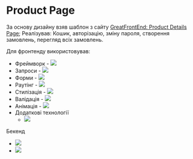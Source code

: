 <h1>Product Page</h1>
За основу дизайну взяв шаблон з сайту <a href='https://www.greatfrontend.com/projects/challenges/product-details-page'>GreatFrontEnd: Product Details Page</a>;
Реалізував: Кошик, авторізацію, зміну пароля, створення замовлень, перегляд всіх замовлень.

Для фронтенду використовував: 
<ul>
  <li>Фреймворк - <img src="https://img.shields.io/badge/react-%2320232a.svg?style=for-the-badge&logo=react&logoColor=%2361DAFB"></li>
  <li>Запроси - <img src="https://img.shields.io/badge/-React%20Query-FF4154?style=for-the-badge&logo=react%20query&logoColor=white"></li>
  <li>Форми - <img src="https://img.shields.io/badge/React%20Hook%20Form-%23EC5990.svg?style=for-the-badge&logo=reacthookform&logoColor=white"></li>
  <li>Раутінг - <img src="https://img.shields.io/badge/React_Router-CA4245?style=for-the-badge&logo=react-router&logoColor=white"></li>
  <li>Стилізація - <img src="https://img.shields.io/badge/tailwindcss-%2338B2AC.svg?style=for-the-badge&logo=tailwind-css&logoColor=white"></li>
  <li>Валідація - <img src="https://img.shields.io/badge/zod-%233068b7.svg?style=for-the-badge&logo=zod&logoColor=white"></li>
  <li>Анімація - <img src='https://github.com/user-attachments/assets/553e8c49-5fb1-49e0-9320-ac3d0557b1d9'/></li>
  <li>
    Додаткові технології
    <ul>
    <li>
      <img src="https://img.shields.io/badge/MUI-%230081CB.svg?style=for-the-badge&logo=mui&logoColor=white">
    </li>
  </ul>
  </li>
</ul>
Бекенд
<ul>
  <li><img src="https://img.shields.io/badge/express.js-%23404d59.svg?style=for-the-badge&logo=express&logoColor=%2361DAFB"></li>
  <li><img src="https://img.shields.io/badge/MongoDB-%234ea94b.svg?style=for-the-badge&logo=mongodb&logoColor=white"></li>
</ul>


